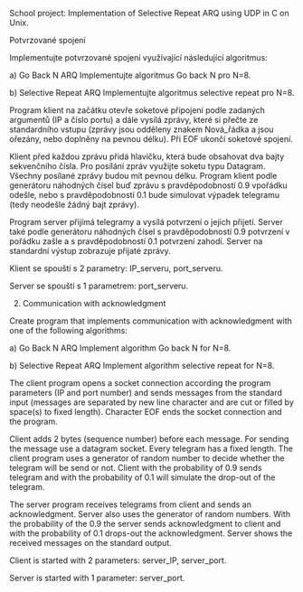 
School project: Implementation of Selective Repeat ARQ using UDP in C on Unix.




Potvrzované spojení

Implementujte potvrzované spojení využívající následující algoritmus:

a) Go Back N ARQ	Implementujte algoritmus Go back N pro N=8.

b) Selective Repeat ARQ	Implementujte algoritmus selective repeat pro N=8.

Program klient na začátku otevře soketové připojení podle zadaných argumentů (IP a číslo
portu) a dále vysílá zprávy, které si přečte ze standardního vstupu (zprávy jsou
odděleny znakem Nová_řádka a jsou ořezány, nebo doplněny na pevnou délku). Při EOF
ukončí soketové spojení.

Klient před každou zprávu přidá hlavičku, která bude obsahovat dva bajty sekvenčního
čísla. Pro posílání zpráv využijte soketu typu Datagram. Všechny posílané zprávy budou
mít pevnou délku. Program klient podle generátoru náhodných čísel buď zprávu s
pravděpodobností 0.9 vpořádku odešle, nebo s pravděpodobností 0.1 bude simulovat výpadek
telegramu (tedy neodešle žádný bajt zprávy).

Program server přijímá telegramy a vysílá potvrzení o jejich přijetí. Server také podle
generátoru náhodných čísel s pravděpodobností 0.9 potvrzení v pořádku zašle a s
pravděpodobností 0.1 potvrzení zahodí. Server na standardní výstup zobrazuje přijaté
zprávy.

Klient se spouští s 2 parametry: IP_serveru, port_serveru. 

Server se spouští s 1 parametrem: port_serveru.





2. Communication with acknowledgment

Create program that implements communication with acknowledgment with one of the
following algorithms:

a) Go Back N ARQ	Implement algorithm Go back N for N=8.

b) Selective Repeat ARQ	Implement algorithm selective repeat for N=8.

The client program opens a socket connection according the program parameters (IP and
port number) and sends messages from the standard input (messages are separated by new
line character and are cut or filled by space(s) to fixed length). Character EOF ends
the socket connection and the program.

Client adds 2 bytes (sequence number) before each message. For sending the message use a
datagram socket. Every telegram has a fixed length. The client program uses a generator
of random number to decide whether the telegram will be send or not. Client with the
probability of 0.9 sends telegram and with the probability of 0.1 will simulate the
drop-out of the telegram.

The server program receives telegrams from client and sends an acknowledgment. Server
also uses the generator of random numbers. With the probability of the 0.9 the server
sends acknowledgment to client and with the probability of 0.1 drops-out the
acknowledgment. Server shows the received messages on the standard output.

Client is started with 2 parameters: server_IP, server_port. 

Server is started with 1 parameter: server_port.





